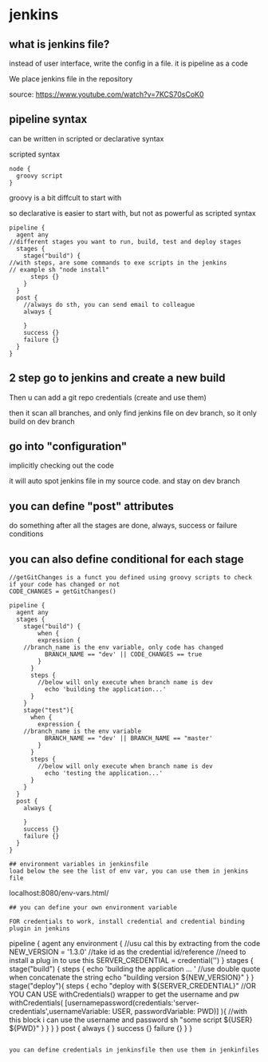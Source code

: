 # jenkins

## what is jenkins file?
instead of user interface, write the config in a file. it is pipeline as a code

We place jenkins file in the repository

source: https://www.youtube.com/watch?v=7KCS70sCoK0

## pipeline syntax
can be written in scripted or declarative syntax

scripted syntax
```
node {
  groovy script
}
```
groovy is a bit diffcult to start with

so declarative is easier to start with, but not as powerful as scripted syntax
```
pipeline {
  agent any
//different stages you want to run, build, test and deploy stages
  stages {
    stage("build") {
//with steps, are some commands to exe scripts in the jenkins
// example sh "node install"
      steps {}
    }
  }
  post {
    //always do sth, you can send email to colleague
    always {
      
    }
    success {}
    failure {}
  }
}
```
## 2 step go to jenkins and create a new build 
Then u can add a git repo
credentials (create and use them)

then it scan all branches, and only find jenkins file on dev branch, so it only build on dev branch

## go into "configuration"
implicitly checking out the code

it will auto spot jenkins file in my source code. and stay on dev branch

## you can define "post" attributes
do something after all the stages are done, always, success or failure conditions

## you can also define conditional for each stage

```
//getGitChanges is a funct you defined using groovy scripts to check if your code has changed or not
CODE_CHANGES = getGitChanges()

pipeline {
  agent any
  stages {
    stage("build") {
        when {
        expression {
    //branch_name is the env variable, only code has changed
          BRANCH_NAME == "dev' || CODE_CHANGES == true
        }
      }
      steps {
        //below will only execute when branch name is dev
          echo 'building the application...'
      }
    }
    stage("test"){
      when {
        expression {
    //branch_name is the env variable
          BRANCH_NAME == "dev' || BRANCH_NAME == "master'
        }
      }
      steps {
        //below will only execute when branch name is dev
          echo 'testing the application...'
      }
    }
  }
  post {
    always {
      
    }
    success {}
    failure {}
  }
}

## environment variables in jenkinsfile
load below the see the list of env var, you can use them in jenkins file

```
localhost:8080/env-vars.html/
```
## you can define your own environment variable

FOR credentials to work, install credential and credential binding plugin in jenkins

```
pipeline {
  agent any
  environment {
    //usu cal this by extracting from the code
    NEW_VERSION = '1.3.0'
    //take id as the credential id/reference
    //need to install a plug in to use this
    SERVER_CREDENTIAL = credential('')
  }
  stages {
    stage("build") {
      steps {
        echo 'building the application ... '
        //use double quote when concatenate the string
        echo "building version ${NEW_VERSION}"
      }
    }
    stage("deploy"){
      steps {
        echo "deploy with ${SERVER_CREDENTIAL}"
        //OR YOU CAN USE withCredentials() wrapper to get the username and pw
        withCredentials(
          [usernamepassword(credentials:'server-credentials',usernameVariable: USER, passwordVariable: PWD)]
        ){
          //with this block i can use the username and password
          sh "some script ${USER} ${PWD}"
        }
      }
    }
  }
  post {
    always {
    }
    success {}
    failure {}
  }
}
```

you can define credentials in jenkinsfile then use them in jenkinfiles
